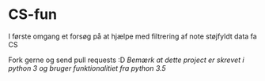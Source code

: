 # CS-fun
I første omgang et forsøg på at hjælpe med filtrering af note støjfyldt data fa CS

Fork gerne og send pull requests :D
*Bemærk at dette project er skrevet i python 3 og bruger funktionalitiet fra python 3.5*


